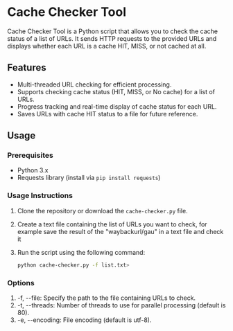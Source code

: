 # Cache Checker Tool

Cache Checker Tool is a Python script that allows you to check the cache status of a list of URLs. It sends HTTP requests to the provided URLs and displays whether each URL is a cache HIT, MISS, or not cached at all.

## Features

- Multi-threaded URL checking for efficient processing.
- Supports checking cache status (HIT, MISS, or No cache) for a list of URLs.
- Progress tracking and real-time display of cache status for each URL.
- Saves URLs with cache HIT status to a file for future reference.

## Usage

### Prerequisites

- Python 3.x
- Requests library (install via `pip install requests`)

### Usage Instructions

1. Clone the repository or download the `cache-checker.py` file.
2. Create a text file containing the list of URLs you want to check, for example save the result of the "waybackurl/gau" in a text file and check it  
3. Run the script using the following command:

   ```bash
   python cache-checker.py -f list.txt>

### Options
1. -f, --file: Specify the path to the file containing URLs to check.
2. -t, --threads: Number of threads to use for parallel processing (default is 80).
3. -e, --encoding: File encoding (default is utf-8).
